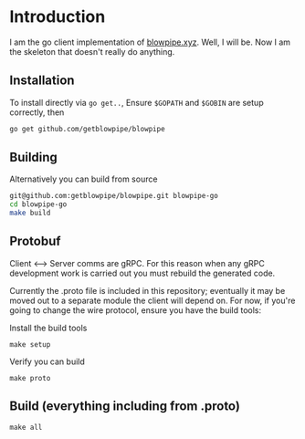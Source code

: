 # Introduction

I am the go client implementation of [blowpipe.xyz](https://blowpipe.xyz).  Well, I will be.  Now I am the skeleton that doesn't really do anything.

## Installation

To install directly via `go get..`, Ensure `$GOPATH` and `$GOBIN` are setup correctly, then

```bash
go get github.com/getblowpipe/blowpipe
```

## Building

Alternatively you can build from source

```bash
git@github.com:getblowpipe/blowpipe.git blowpipe-go
cd blowpipe-go
make build
```

## Protobuf

Client <--> Server comms are gRPC. For this reason when any gRPC development work is carried out you must rebuild the generated code.  

Currently the .proto file is included in this repository; eventually it may be moved out to a separate module the client will depend on.  For now, if you're going to change the wire protocol, ensure you have the build tools:

Install the build tools

    make setup

Verify you can build

    make proto

## Build (everything including from .proto)

    make all
    
